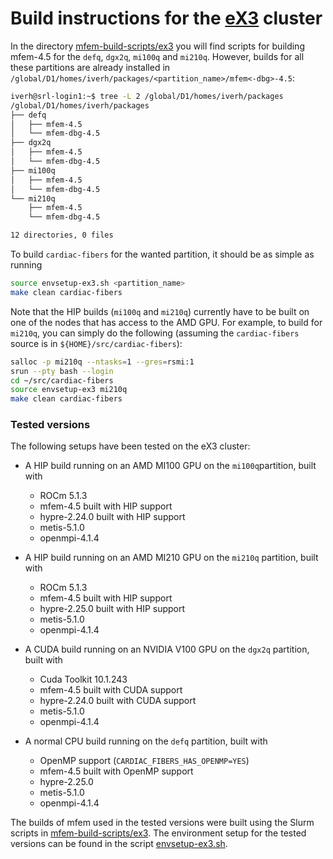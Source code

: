# Build instructions for the [eX3](https://www.ex3.simula.no/) cluster


In the directory [mfem-build-scripts/ex3](mfem-build-scripts/ex3) you will find
scripts for building mfem-4.5 for the `defq`, `dgx2q`, `mi100q` and `mi210q`.
However, builds for all these partitions are already installed in
`/global/D1/homes/iverh/packages/<partition_name>/mfem<-dbg>-4.5`:

```sh
iverh@srl-login1:~$ tree -L 2 /global/D1/homes/iverh/packages
/global/D1/homes/iverh/packages
├── defq
│   ├── mfem-4.5
│   └── mfem-dbg-4.5
├── dgx2q
│   ├── mfem-4.5
│   └── mfem-dbg-4.5
├── mi100q
│   ├── mfem-4.5
│   └── mfem-dbg-4.5
└── mi210q
    ├── mfem-4.5
    └── mfem-dbg-4.5

12 directories, 0 files

```

To build `cardiac-fibers` for the wanted partition, it should be as simple as running 

```sh
source envsetup-ex3.sh <partition_name>
make clean cardiac-fibers
```

Note that the HIP builds (`mi100q` and `mi210q`) currently have to be built on
one of the nodes that has access to the AMD GPU. For example, to build for
`mi210q`, you can simply do the following (assuming the `cardiac-fibers` source
is in `${HOME}/src/cardiac-fibers`):

```sh
salloc -p mi210q --ntasks=1 --gres=rsmi:1
srun --pty bash --login
cd ~/src/cardiac-fibers
source envsetup-ex3 mi210q
make clean cardiac-fibers
```

### Tested versions

The following setups have been tested on the eX3 cluster:
- A HIP build running on an AMD MI100 GPU on the `mi100q`partition, built with
    * ROCm 5.1.3
    * mfem-4.5 built with HIP support
    * hypre-2.24.0 built with HIP support
    * metis-5.1.0
    * openmpi-4.1.4

- A HIP build running on an AMD MI210 GPU on the `mi210q` partition, built with
    * ROCm 5.1.3
    * mfem-4.5 built with HIP support
    * hypre-2.25.0 built with HIP support
    * metis-5.1.0
    * openmpi-4.1.4

- A CUDA build running on an NVIDIA V100 GPU on the `dgx2q` partition, built with 
    * Cuda Toolkit 10.1.243
    * mfem-4.5 built with CUDA support
    * hypre-2.24.0 built with CUDA support
    * metis-5.1.0
    * openmpi-4.1.4

- A normal CPU build running on the `defq` partition, built with
    * OpenMP support (`CARDIAC_FIBERS_HAS_OPENMP=YES`)
    * mfem-4.5 built with OpenMP support
    * hypre-2.25.0
    * metis-5.1.0
    * openmpi-4.1.4

The builds of mfem used in the tested versions were built using the Slurm
scripts in [mfem-build-scripts/ex3](mfem-build-scripts/ex3). The environment
setup for the tested versions can be found in the script
[envsetup-ex3.sh](envsetup-ex3.sh).
